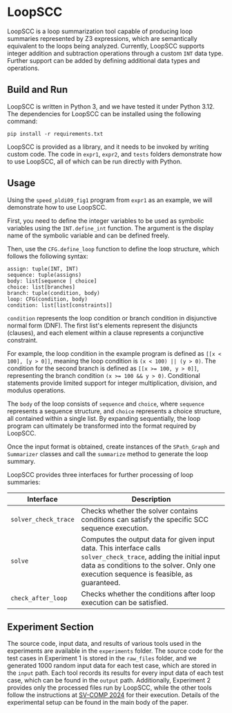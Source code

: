 # LoopSCC

LoopSCC is a loop summarization tool capable of producing loop summaries represented by Z3 expressions, which are semantically equivalent to the loops being analyzed. Currently, LoopSCC supports integer addition and subtraction operations through a custom `INT` data type. Further support can be added by defining additional data types and operations.

## Build and Run

LoopSCC is written in Python 3, and we have tested it under Python 3.12. The dependencies for LoopSCC can be installed using the following command:

```
pip install -r requirements.txt
```

LoopSCC is provided as a library, and it needs to be invoked by writing custom code. The code in `expr1`, `expr2`, and `tests` folders demonstrate how to use LoopSCC, all of which can be run directly with Python.

## Usage

Using the `speed_pldi09_fig1` program from `expr1` as an example, we will demonstrate how to use LoopSCC.

First, you need to define the integer variables to be used as symbolic variables using the `INT.define_int` function. The argument is the display name of the symbolic variable and can be defined freely.

Then, use the `CFG.define_loop` function to define the loop structure, which follows the following syntax:

```
assign: tuple(INT, INT)
sequence: tuple(assigns)
body: list[sequence | choice]
choice: list[branches]
branch: tuple(condition, body)
loop: CFG(condition, body)
condition: list[list[constraints]]
```

`condition` represents the loop condition or branch condition in disjunctive normal form (DNF). The first list's elements represent the disjuncts (clauses), and each element within a clause represents a conjunctive constraint.

For example, the loop condition in the example program is defined as `[[x < 100], [y > 0]]`, meaning the loop condition is `(x < 100) || (y > 0)`. The condition for the second branch is defined as `[[x >= 100, y > 0]]`, representing the branch condition `(x >= 100 && y > 0)`. Conditional statements provide limited support for integer multiplication, division, and modulus operations.

The `body` of the loop consists of `sequence` and `choice`, where `sequence` represents a sequence structure, and `choice` represents a choice structure, all contained within a single list. By expanding sequentially, the loop program can ultimately be transformed into the format required by LoopSCC.

Once the input format is obtained, create instances of the `SPath_Graph` and `Summarizer` classes and call the `summarize` method to generate the loop summary.

LoopSCC provides three interfaces for further processing of loop summaries:

| Interface            | Description                                                  |
| -------------------- | ------------------------------------------------------------ |
| `solver_check_trace` | Checks whether the solver contains conditions can satisfy the specific SCC sequence execution. |
| `solve`              | Computes the output data for given input data. This interface calls `solver_check_trace`, adding the initial input data as conditions to the solver. Only one execution sequence is feasible, as guaranteed. |
| `check_after_loop`   | Checks whether the conditions after loop execution can be satisfied. |

## Experiment Section

The source code, input data, and results of various tools used in the experiments are available in the `experiments` folder. The source code for the test cases in Experiment 1 is stored in the `raw_files` folder, and we generated 1000 random input data for each test case, which are stored in the `input` path. Each tool records its results for every input data of each test case, which can be found in the `output` path. Additionally, Experiment 2 provides only the processed files run by LoopSCC, while the other tools follow the instructions at [SV-COMP 2024](https://sv-comp.sosy-lab.org/2024/results/results-verified/META_ReachSafety.table.html#/) for their execution. Details of the experimental setup can be found in the main body of the paper.

 